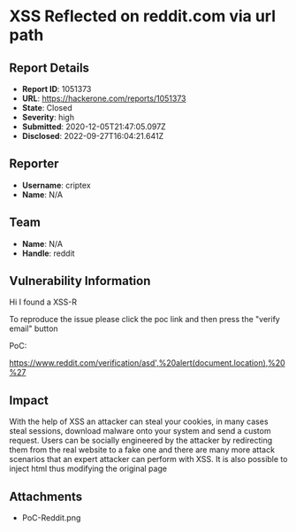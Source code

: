 # XSS Reflected on reddit.com via url path

## Report Details
- **Report ID**: 1051373
- **URL**: https://hackerone.com/reports/1051373
- **State**: Closed
- **Severity**: high
- **Submitted**: 2020-12-05T21:47:05.097Z
- **Disclosed**: 2022-09-27T16:04:21.641Z

## Reporter
- **Username**: criptex
- **Name**: N/A

## Team
- **Name**: N/A
- **Handle**: reddit

## Vulnerability Information
Hi I found a XSS-R

To reproduce the issue please click the poc link and then press the "verify email" button

PoC:

https://www.reddit.com/verification/asd',%20alert(document.location),%20%27

## Impact

With the help of XSS an attacker can steal your cookies, in many cases steal sessions, download malware onto your system and send a custom request.
Users can be socially engineered by the attacker by redirecting them from the real website to a fake one and there are many more attack scenarios that an expert attacker can perform with XSS.
It is also possible to inject html thus modifying the original page

## Attachments
- PoC-Reddit.png

